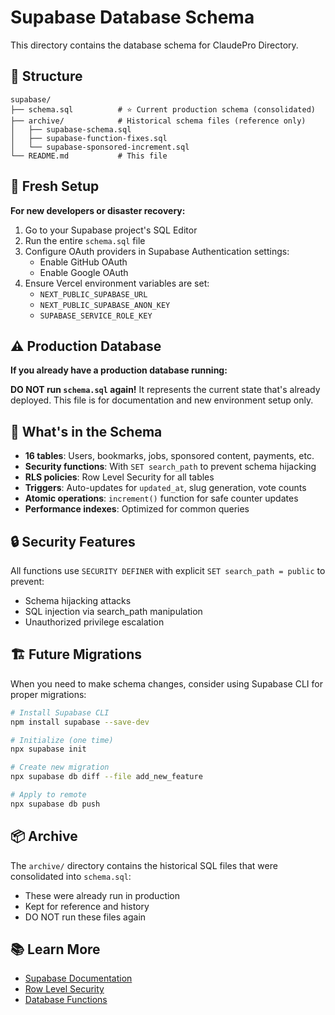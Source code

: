 # Supabase Database Schema

This directory contains the database schema for ClaudePro Directory.

## 📁 Structure

```
supabase/
├── schema.sql          # ⭐ Current production schema (consolidated)
├── archive/            # Historical schema files (reference only)
│   ├── supabase-schema.sql
│   ├── supabase-function-fixes.sql
│   └── supabase-sponsored-increment.sql
└── README.md           # This file
```

## 🚀 Fresh Setup

**For new developers or disaster recovery:**

1. Go to your Supabase project's SQL Editor
2. Run the entire `schema.sql` file
3. Configure OAuth providers in Supabase Authentication settings:
   - Enable GitHub OAuth
   - Enable Google OAuth
4. Ensure Vercel environment variables are set:
   - `NEXT_PUBLIC_SUPABASE_URL`
   - `NEXT_PUBLIC_SUPABASE_ANON_KEY`
   - `SUPABASE_SERVICE_ROLE_KEY`

## ⚠️ Production Database

**If you already have a production database running:**

**DO NOT run `schema.sql` again!** It represents the current state that's already deployed. This file is for documentation and new environment setup only.

## 📝 What's in the Schema

- **16 tables**: Users, bookmarks, jobs, sponsored content, payments, etc.
- **Security functions**: With `SET search_path` to prevent schema hijacking
- **RLS policies**: Row Level Security for all tables
- **Triggers**: Auto-updates for `updated_at`, slug generation, vote counts
- **Atomic operations**: `increment()` function for safe counter updates
- **Performance indexes**: Optimized for common queries

## 🔒 Security Features

All functions use `SECURITY DEFINER` with explicit `SET search_path = public` to prevent:
- Schema hijacking attacks
- SQL injection via search_path manipulation
- Unauthorized privilege escalation

## 🏗️ Future Migrations

When you need to make schema changes, consider using Supabase CLI for proper migrations:

```bash
# Install Supabase CLI
npm install supabase --save-dev

# Initialize (one time)
npx supabase init

# Create new migration
npx supabase db diff --file add_new_feature

# Apply to remote
npx supabase db push
```

## 📦 Archive

The `archive/` directory contains the historical SQL files that were consolidated into `schema.sql`:
- These were already run in production
- Kept for reference and history
- DO NOT run these files again

## 📚 Learn More

- [Supabase Documentation](https://supabase.com/docs)
- [Row Level Security](https://supabase.com/docs/guides/auth/row-level-security)
- [Database Functions](https://supabase.com/docs/guides/database/functions)
